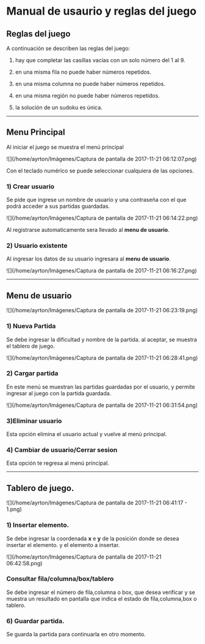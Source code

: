 # Manual de usaurio y reglas del juego

## Reglas del juego
A continuación se describen las reglas del juego:
1. hay que completar las casillas vacías con un solo número del 1 al 9.

2. en una misma fila no puede haber números repetidos.

3. en una misma columna no puede haber números repetidos.

4. en una misma región no puede haber números repetidos.

5. la solución de un sudoku es única.
___

## Menu Principal

Al iniciar el juego se muestra el menú principal

![](/home/ayrton/Imágenes/Captura de pantalla de 2017-11-21 06:12:07.png)

Con el teclado numérico se puede seleccionar cualquiera de las opciones.

### 1) Crear usuario
Se pide que ingrese un nombre de usuario y una contraseña con el que podrá acceder a sus partidas guardadas.

![](/home/ayrton/Imágenes/Captura de pantalla de 2017-11-21 06:14:22.png)

Al registrarse automaticamente sera llevado al **menu de usuario**.
### 2) Usuario existente

Al ingresar los datos de su usuario ingresara al **menu de usuario**.

![](/home/ayrton/Imágenes/Captura de pantalla de 2017-11-21 06:16:27.png)
___

## Menu de usuario

![](/home/ayrton/Imágenes/Captura de pantalla de 2017-11-21 06:23:19.png)


### 1) Nueva Partida

Se debe ingresar la dificultad y nombre de la partida. al aceptar, se muestra el tablero de juego.

![](/home/ayrton/Imágenes/Captura de pantalla de 2017-11-21 06:28:41.png)

### 2) Cargar partida

En este menú se muestran las partidas guardadas por el usuario, y permite ingresar al juego con la partida guardada.


![](/home/ayrton/Imágenes/Captura de pantalla de 2017-11-21 06:31:54.png)

### 3)Eliminar usuario

Esta opción elimina el usuario actual y vuelve al menú principal.


### 4) Cambiar de usuario/Cerrar sesion

Esta opción te regresa al menú principal.

___

## Tablero de juego.


![](/home/ayrton/Imágenes/Captura de pantalla de 2017-11-21 06:41:17 - 1.png)

### 1) Insertar elemento.
Se debe ingresar la coordenada **x** e **y**  de la posición donde se desea insertar el elemento. y el elemento a insertar.


![](/home/ayrton/Imágenes/Captura de pantalla de 2017-11-21 06:42:58.png)

### Consultar fila/columna/box/tablero

Se debe ingresar el número de fila,columna o box, que desea verificar y se muestra un resultado en pantalla que indica el estado de fila,columna,box o tablero.

### 6) Guardar partida.
Se guarda la partida para continuarla en otro momento.
